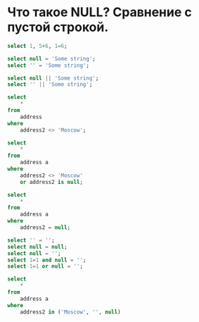 # Что такое NULL? Сравнение с пустой строкой.

```sql
select 1, 5+6, 1=6;
```

```sql
select null = 'Some string';
select '' = 'Some string';
```

```sql
select null || 'Some string';
select '' || 'Some string';
```

```sql
select
	*
from
	address
where
	address2 <> 'Moscow';
```

```sql
select
	*
from
	address a
where
	address2 <> 'Moscow'
	or address2 is null;
```

```sql
select
	*
from
	address a
where
	address2 = null;
```

```sql
select '' = '';
select null = null;
select null = '';
select 1=1 and null = '';
select 1=1 or null = '';
```

```sql
select
	*
from
	address a
where
	address2 in ('Moscow', '', null)
```

